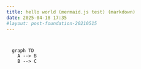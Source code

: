 ```yaml
---
title: hello world (mermaid.js test) (markdown)
date: 2025-04-18 17:35
#layout: post-foundation-20210515
---
```


  <pre><code class="language-mermaid">

  graph TD
    A --> B
    B --> C

  </code></pre>

  <script type="module">
    import mermaid from 'https://cdn.jsdelivr.net/npm/mermaid@10/dist/mermaid.esm.min.mjs';
    mermaid.initialize({ startOnLoad: true });
  </script>

